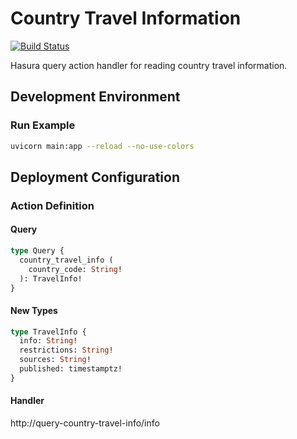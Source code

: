 # Country Travel Information

[![Build Status](https://cloud.drone.io/api/badges/xgis-earth/action-query-country-travel-info/status.svg)](https://cloud.drone.io/xgis-earth/action-query-country-travel-info)

Hasura query action handler for reading country travel information.

## Development Environment

### Run Example

```bash
uvicorn main:app --reload --no-use-colors
```

## Deployment Configuration

### Action Definition

#### Query

```graphql
type Query {
  country_travel_info (
    country_code: String!
  ): TravelInfo!
}
```

#### New Types

```graphql
type TravelInfo {
  info: String!
  restrictions: String!
  sources: String!
  published: timestamptz!
}
```

#### Handler

http://query-country-travel-info/info

